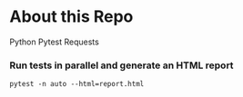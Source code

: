 # About this Repo
Python
Pytest
Requests


### Run tests in parallel and generate an HTML report
`pytest -n auto --html=report.html`   
